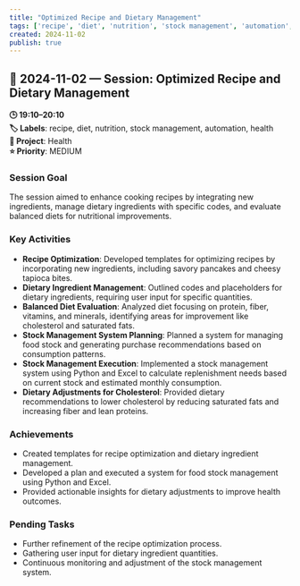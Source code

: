 ```yaml
---
title: "Optimized Recipe and Dietary Management"
tags: ['recipe', 'diet', 'nutrition', 'stock management', 'automation', 'health']
created: 2024-11-02
publish: true
---
```


## 📅 2024-11-02 — Session: Optimized Recipe and Dietary Management

**🕒 19:10–20:10**  
**🏷️ Labels**: recipe, diet, nutrition, stock management, automation, health  
**📂 Project**: Health  
**⭐ Priority**: MEDIUM  


### Session Goal
The session aimed to enhance cooking recipes by integrating new ingredients, manage dietary ingredients with specific codes, and evaluate balanced diets for nutritional improvements.

### Key Activities
- **Recipe Optimization**: Developed templates for optimizing recipes by incorporating new ingredients, including savory pancakes and cheesy tapioca bites.
- **Dietary Ingredient Management**: Outlined codes and placeholders for dietary ingredients, requiring user input for specific quantities.
- **Balanced Diet Evaluation**: Analyzed diet focusing on protein, fiber, vitamins, and minerals, identifying areas for improvement like cholesterol and saturated fats.
- **Stock Management System Planning**: Planned a system for managing food stock and generating purchase recommendations based on consumption patterns.
- **Stock Management Execution**: Implemented a stock management system using Python and Excel to calculate replenishment needs based on current stock and estimated monthly consumption.
- **Dietary Adjustments for Cholesterol**: Provided dietary recommendations to lower cholesterol by reducing saturated fats and increasing fiber and lean proteins.

### Achievements
- Created templates for recipe optimization and dietary ingredient management.
- Developed a plan and executed a system for food stock management using Python and Excel.
- Provided actionable insights for dietary adjustments to improve health outcomes.

### Pending Tasks
- Further refinement of the recipe optimization process.
- Gathering user input for dietary ingredient quantities.
- Continuous monitoring and adjustment of the stock management system.
